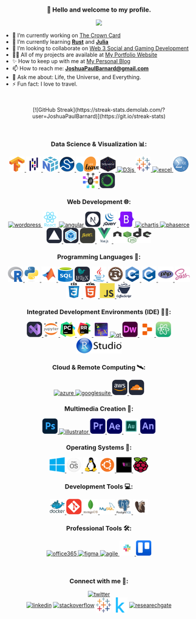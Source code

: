 <!-- To add in the future:
Julia
Kotlin
Scala
Shiny
BeautifulSoup
Scrapy
Zoom
Word
Powerpoint
Eclipse
Add sections for:  Prompt Engineering, Database Administration, etc
Handbrake
GIMP
Access
DBeaver
Outline
VMWare
VirtualBox
RealVNC
Google Drive
Google Sheets
Google Docs
ChatGPT
Google Gemini
Microsoft Copilot
POE
Leonardi.ai
Grammerly
-->

<!--
<h1 align="center">👋Hi, I'm Joshua Paul Barnard</h1>
<h3 align="center">Data Scientist & Full Stack Developer</h3>
-->

<h3 align="center">
 👋 Hello and welcome to my profile.
</h3>

<p align="center">
  <a href="https://github.com/DenverCoder1/readme-typing-svg">
    <img src="https://readme-typing-svg.herokuapp.com/?lines=I%20Am%20Joshua%20Paul%20Barnard;A%20Data%20Scientist,;And%20Full-stack%20Web%20Developer,;with%203%2B%20years%20of%20coding%20experience;A%20Life%20Long%20Student,;Always%20Learning%20New%20Things.&font=Fira%20Code&center=true&width=500&height=45&color=c71585&vCenter=true&size=22&pause=1000">
  </a>
</p>

- 🔭 I’m currently working on [The Crown Card](https://TheCrownCard.com/)
- 🌱 I’m currently learning **[Rust](https://www.rust-lang.org/)** and **[Julia](https://julialang.org/)**
- 👯 I’m looking to collaborate on [Web 3 Social and Gaming Development]()
- 👨‍💻 All of my projects are available at [My Portfolio Website](https://JoshuaPaulBarnard.com)
- ✨ How to keep up with me at [My Personal Blog](https://JoshuaPaulBarnard.tech.blog)
- 📫 How to reach me: **JoshuaPaulBarnard@gmail.com**
- 💬 Ask me about:  Life, the Universe, and Everything.
- ⚡ Fun fact: I love to travel.

</br>
<!--
<div style="display: flex; justify-content: center;">
  <img src="https://github-readme-stats.vercel.app/api?username=JoshuaPaulBarnard&count_private=true&show_icons=true&locale=en&theme=tokyonight" alt="JoshuaPaulBarnard"/>
  &nbsp;
  <img src="https://github-readme-stats.vercel.app/api/top-langs?username=JoshuaPaulBarnard&show_icons=true&locale=en&layout=compact&theme=tokyonight" alt="JoshuaPaulBarnard"/>
</div>
-->

<p align="center">
  [![GitHub Streak](https://streak-stats.demolab.com/?user=JoshuaPaulBarnard)](https://git.io/streak-stats)
</p>

</br>

<h3 align="center">Data Science & Visualization 📊:</h3>
<p align="center">
  <a href="https://www.tensorflow.org/" target="_blank"> <img src="https://raw.githubusercontent.com/JoshuaPaulBarnard/JoshuaPaulBarnard/main/Asseets/Tensorflow_logo.svg" alt="TensorFlow" width="40" height="40"/> </a>
  <a href="https://pandas.pydata.org/" target="_blank"> <img src="https://raw.githubusercontent.com/JoshuaPaulBarnard/JoshuaPaulBarnard/main/Asseets/Pandas.svg" alt="Pandas" width="40" height="40"/> </a>
  <a href="https://numpy.org/" target="_blank"> <img src="https://raw.githubusercontent.com/JoshuaPaulBarnard/JoshuaPaulBarnard/main/Asseets/numpy-logo.svg" alt="NumPy" width="40" height="40"/> </a>
  <a href="https://scipy.org/" target="_blank"> <img src="https://raw.githubusercontent.com/JoshuaPaulBarnard/JoshuaPaulBarnard/main/Asseets/SCIPY_2.svg" alt="SciPy" width="40" height="40"/> </a>
  <a href="https://scikit-learn.org/stable/" target="_blank"> <img src="https://raw.githubusercontent.com/JoshuaPaulBarnard/JoshuaPaulBarnard/main/Asseets/Scikit_learn_logo_small.svg" alt="SKlearn" width="60" height="40"/> </a>
  <a href="https://www.tidyverse.org/" target="_blank"> <img src="https://raw.githubusercontent.com/JoshuaPaulBarnard/JoshuaPaulBarnard/main/Asseets/tidyverse.svg" alt="Tidyverse" width="40" height="40"/> </a>
  <a href="https://d3js.org/" target="_blank"> <img src="https://github.com/d3/d3-logo/blob/master/d3.svg" alt="D3js" width="40" height="40"/> </a>
  <a href="https://www.tableau.com/" target="_blank"> <img src="https://raw.githubusercontent.com/JoshuaPaulBarnard/JoshuaPaulBarnard/main/Asseets/tableau-software.svg" alt="tableau" width="40" height="40"/> </a>
  <a href="https://www.microsoft.com/en-us/microsoft-365/excel" target="_blank"> <img src="https://upload.wikimedia.org/wikipedia/commons/7/73/Microsoft_Excel_2013-2019_logo.svg" alt="excel" width="40" height="40"/> </a>
  <a href="https://www.ibm.com/spss" target="_blank"> <img src="https://raw.githubusercontent.com/JoshuaPaulBarnard/JoshuaPaulBarnard/main/Asseets/SPSS.svg" alt="spss" width="40" height="40"/> </a>
  <a href="https://www.multibugs.org/" target="_blank"> <img src="https://raw.githubusercontent.com/JoshuaPaulBarnard/JoshuaPaulBarnard/main/Asseets/multibugs-logo.svg" alt="OpenBUGS" width="40" height="40"/> </a>
  <a href="https://www.anaconda.com/" target="_blank"> <img src="https://raw.githubusercontent.com/JoshuaPaulBarnard/JoshuaPaulBarnard/main/Asseets/Anaconda-Dark.svg" alt="Anaconda" width="40" height="40"/> </a>
</p>

<h3 align="center">Web Development 🌐:</h3>
<p align="center">
  <a href="https://www.wordpress.org" target="_blank"> <img src="https://upload.wikimedia.org/wikipedia/commons/9/98/WordPress_blue_logo.svg" alt="wordpress" width="40" height="40"/> </a>
  <a href="https://reactjs.org/" target="_blank"> <img src="https://raw.githubusercontent.com/devicons/devicon/master/icons/react/react-original-wordmark.svg" alt="react" width="40" height="40"/> </a>
  <a href="https://angular.io" target="_blank"> <img src="https://angular.io/assets/images/logos/angular/angular.svg" alt="angular" width="40" height="40"/> </a>
  <a href="https://nextjs.org/" target="_blank"> <img src="https://raw.githubusercontent.com/JoshuaPaulBarnard/JoshuaPaulBarnard/main/Asseets/NextJS-Dark.svg" alt="NextJS" width="40" height="40"/> </a>
  <a href="https://jquery.com/" target="_blank"> <img src="https://raw.githubusercontent.com/JoshuaPaulBarnard/JoshuaPaulBarnard/main/Asseets/jquery-vertical.svg" alt="JQuerry" width="40" height="40"/> </a>
  <a href="https://getbootstrap.com/" target="_blank"> <img src="https://raw.githubusercontent.com/JoshuaPaulBarnard/JoshuaPaulBarnard/main/Asseets/Bootstrap_logo.svg" alt="Bootstrap5" width="40" height="40"/> </a>
  <a href="https://www.chartjs.org" target="_blank"> <img src="https://www.chartjs.org/media/logo-title.svg" alt="chartjs" width="40" height="40"/> </a>
  <a href="https://phaser.io/download/phaserce" target="_blank"> <img src="https://www.vectorlogo.zone/logos/phaserio/phaserio-ar21.svg" alt="phaserce" width="60" height="40"/> </a>
  <a href="https://vercel.com/" target="_blank"> <img src="https://raw.githubusercontent.com/JoshuaPaulBarnard/JoshuaPaulBarnard/main/Asseets/Vercel-Dark.svg" alt="Vercel" width="40" height="40"/> </a>
  <a href="https://webpack.js.org" target="_blank"> <img src="https://raw.githubusercontent.com/JoshuaPaulBarnard/JoshuaPaulBarnard/main/Asseets/Webpack-Dark.svg" alt="Webpack" width="40" height="40"/> </a>
  <a href="https://babeljs.io/" target="_blank"> <img src="https://raw.githubusercontent.com/JoshuaPaulBarnard/JoshuaPaulBarnard/main/Asseets/Babel.svg" alt="Babel" width="40" height="40"/> </a>
  <a href="https://vuejs.org/" target="_blank"> <img src="https://raw.githubusercontent.com/devicons/devicon/master/icons/vuejs/vuejs-original-wordmark.svg" alt="vuejs" width="40" height="40"/> </a>
  <a href="https://nodejs.org/en" target="_blank"> <img src="https://raw.githubusercontent.com/JoshuaPaulBarnard/JoshuaPaulBarnard/main/Asseets/NodeJS_logo.svg" alt="nodejs" width="100" height="40"/> </a>
</p>

<h3 align="center">Programming Languages 🔨:</h3>
<p align="center">
  <a href="https://www.r-project.org/" target="_blank"> <img src="https://raw.githubusercontent.com/JoshuaPaulBarnard/JoshuaPaulBarnard/main/Asseets/Rlogo.svg" alt="R" width="40" height="40"/> </a>
  <a href="https://www.python.org/" target="_blank"> <img src="https://raw.githubusercontent.com/JoshuaPaulBarnard/JoshuaPaulBarnard/main/Asseets/Python-logo-notext.svg" alt="python" width="40" height="40"/> </a>
  <a href="https://www.mathworks.com/products/matlab.html" target="_blank"> <img src="https://raw.githubusercontent.com/JoshuaPaulBarnard/JoshuaPaulBarnard/main/Asseets/matlab-svgrepo-com.svg" alt="MATLAB" width="40" height="40"/> </a>
  <a href="https://en.wikipedia.org/wiki/SQL" target="_blank"> <img src="https://raw.githubusercontent.com/JoshuaPaulBarnard/JoshuaPaulBarnard/main/Asseets/sql-database-generic.90b41636a8.svg" alt="SQL" width="40" height="40"/> </a>
  <a href="https://www.latex-project.org/" target="_blank"> <img src="https://raw.githubusercontent.com/JoshuaPaulBarnard/JoshuaPaulBarnard/main/Asseets/LaTeX-Dark.svg" alt="LaTeX" width="40" height="40"/> </a>
  <a href="https://www.java.com" target="_blank"> <img src="https://raw.githubusercontent.com/devicons/devicon/master/icons/java/java-original.svg" alt="java" width="40" height="40"/> </a>
  <a href="https://www.rust-lang.org/" target="_blank"> <img src="https://raw.githubusercontent.com/JoshuaPaulBarnard/JoshuaPaulBarnard/main/Asseets/rust-logo.svg" alt="rust" width="40" height="40"/> </a>
  <a href="https://www.w3schools.com/cpp/" target="_blank"> <img src="https://raw.githubusercontent.com/devicons/devicon/master/icons/cplusplus/cplusplus-original.svg" alt="Cplusplus" width="40" height="40"/> </a>
  <a href="https://www.cprogramming.com/" target="_blank"> <img src="https://raw.githubusercontent.com/devicons/devicon/master/icons/c/c-original.svg" alt="C" width="40" height="40"/> </a>
  <a href="https://www.php.net" target="_blank"> <img src="https://raw.githubusercontent.com/devicons/devicon/master/icons/php/php-original.svg" alt="php" width="40" height="40"/> </a>
  <a href="https://sass-lang.com" target="_blank"> <img src="https://raw.githubusercontent.com/devicons/devicon/master/icons/sass/sass-original.svg" alt="sass" width="40" height="40"/> </a>
  <a href="https://www.w3schools.com/css/" target="_blank"> <img src="https://raw.githubusercontent.com/devicons/devicon/master/icons/css3/css3-original-wordmark.svg" alt="css3" width="40" height="40"/> </a>
  <a href="https://www.w3.org/html/" target="_blank"> <img src="https://raw.githubusercontent.com/devicons/devicon/master/icons/html5/html5-original-wordmark.svg" alt="html5" width="40" height="40"/> </a>
  <a href="https://developer.mozilla.org/en-US/docs/Web/JavaScript" target="_blank"> <img src="https://raw.githubusercontent.com/devicons/devicon/master/icons/javascript/javascript-original.svg" alt="javascript" width="40" height="40"/> </a>
  <a href="https://offeescript.org" target="_blank"> <img src="https://raw.githubusercontent.com/devicons/devicon/master/icons/coffeescript/coffeescript-original-wordmark.svg" alt="coffeescript" width="40" height="40"/> </a>
</p>

<h3 align="center">Integrated Development Environments (IDE) 👨‍💻:</h3>
<p align="center">
  <a href="https://code.visualstudio.com/" target="_blank"> <img src="https://raw.githubusercontent.com/JoshuaPaulBarnard/JoshuaPaulBarnard/main/Asseets/VisualStudio-Dark.svg" alt="VSCode" width="40" height="40"/> </a>
  <a href="https://jupyter.org/" target="_blank"> <img src="https://raw.githubusercontent.com/JoshuaPaulBarnard/JoshuaPaulBarnard/main/Asseets/Jupyter_logo.svg" alt="jupyter" width="40" height="40"/> </a>
  <a href="https://www.jetbrains.com/pycharm/" target="_blank"> <img src="https://raw.githubusercontent.com/JoshuaPaulBarnard/JoshuaPaulBarnard/main/Asseets/PyCharm_Icon.svg" alt="PyCharm" width="40" height="40"/> </a>
  <a href="https://www.jetbrains.com/rust/" target="_blank"> <img src="https://raw.githubusercontent.com/JoshuaPaulBarnard/JoshuaPaulBarnard/main/Asseets/rustrover.svg" alt="RustRover" width="40" height="40"/> </a>
  <a href="https://www.texstudio.org/" target="_blank"> <img src="https://raw.githubusercontent.com/JoshuaPaulBarnard/JoshuaPaulBarnard/main/Asseets/TeXstudio_Logo.svg" alt="TeXStudio" width="40" height="40"/> </a>
  <a href="https://www.qt.io/" target="_blank"> <img src="https://upload.wikimedia.org/wikipedia/commons/0/0b/Qt_logo_2016.svg" alt="qt" width="40" height="40"/> </a>
  <a href="https://www.adobe.com/products/dreamweaver.html" target="_blank"> <img src="https://raw.githubusercontent.com/JoshuaPaulBarnard/JoshuaPaulBarnard/main/Asseets/Adobe_Dreamweaver_CC_icon.svg" alt="Dreamweaver" width="40" height="40"/> </a>
  <a href="https://replit.com/" target="_blank"> <img src="https://raw.githubusercontent.com/JoshuaPaulBarnard/JoshuaPaulBarnard/main/Asseets/New_Replit_Logo.svg" alt="Replit" width="40" height="40"/> </a>
  <a href="https://atom-editor.cc/" target="_blank"> <img src="https://raw.githubusercontent.com/JoshuaPaulBarnard/JoshuaPaulBarnard/main/Asseets/Atom.svg" alt="Atom" width="40" height="40"/> </a>
  <a href="https://posit.co/download/rstudio-desktop/" target="_blank"> <img src="https://raw.githubusercontent.com/JoshuaPaulBarnard/JoshuaPaulBarnard/main/Asseets/RStudio-Logo.svg" alt="RStudio" width="120" height="40"/> </a>
</p>

<h3 align="center">Cloud & Remote Computing 🛰️:</h3>
<p align="center">
  <a href="https://azure.microsoft.com/" target="_blank"> <img src="https://upload.wikimedia.org/wikipedia/commons/f/fa/Microsoft_Azure.svg" alt="azure" width="40" height="40"/> </a>
  <a href="https://workspace.google.com/" target="_blank"> <img src="https://www.vectorlogo.zone/logos/google_cloud/google_cloud-icon.svg" alt="googlesuite" width="40" height="40"/> </a>
  <a href="https://aws.amazon.com" target="_blank"> <img src="https://raw.githubusercontent.com/JoshuaPaulBarnard/JoshuaPaulBarnard/main/Asseets/AWS-Dark.svg" alt="AWS" width="40" height="40"/> </a>
  <a href="https://www.cloudflare.com/" target="_blank"> <img src="https://raw.githubusercontent.com/JoshuaPaulBarnard/JoshuaPaulBarnard/main/Asseets/Cloudflare-Dark.svg" alt="CloudFlare" width="40" height="40"/> </a>
</p>

<h3 align="center">Multimedia Creation 🎨:</h3>
<p align="center">
  <a href="https://www.photoshop.com/en" target="_blank"> <img src="https://raw.githubusercontent.com/JoshuaPaulBarnard/JoshuaPaulBarnard/main/Asseets/Adobe_Photoshop_CC_icon.svg" alt="Photoshop" width="40" height="40"/> </a>
  <a href="https://www.adobe.com/in/products/illustrator.html" target="_blank"> <img src="https://www.vectorlogo.zone/logos/adobe_illustrator/adobe_illustrator-icon.svg" alt="illustrator" width="40" height="40"/> </a>
  <a href="https://www.adobe.com/products/premiere.html" target="_blank"> <img src="https://raw.githubusercontent.com/JoshuaPaulBarnard/JoshuaPaulBarnard/main/Asseets/Adobe_Premiere_Pro_CC_icon.svg" alt="PremierePro" width="40" height="40"/> </a>
  <a href="https://www.adobe.com/products/aftereffects.html" target="_blank"> <img src="https://raw.githubusercontent.com/JoshuaPaulBarnard/JoshuaPaulBarnard/main/Asseets/AfterEffects.svg" alt="AfterEffects" width="40" height="40"/> </a>
  <a href="https://www.adobe.com/products/audition.html" target="_blank"> <img src="https://raw.githubusercontent.com/JoshuaPaulBarnard/JoshuaPaulBarnard/main/Asseets/adobe-audition.svg" alt="Audition" width="40" height="40"/> </a>
  <a href="https://www.adobe.com/products/animate.html" target="_blank"> <img src="https://raw.githubusercontent.com/JoshuaPaulBarnard/JoshuaPaulBarnard/main/Asseets/Adobe_Animate_CC_icon_(2020).svg" alt="Animate" width="40" height="40"/> </a>
</p>

<h3 align="center">Operating Systems 💾:</h3>
<p align="center">
  <a href="https://www.microsoft.com/" target="_blank"> <img src="https://raw.githubusercontent.com/JoshuaPaulBarnard/JoshuaPaulBarnard/main/Asseets/Windows_logo_-_2012.svg" alt="Windows" width="40" height="40"/> </a>
  <a href="https://www.apple.com/" target="_blank"> <img src="https://raw.githubusercontent.com/JoshuaPaulBarnard/JoshuaPaulBarnard/main/Asseets/MacOS_logo_(2017).svg" alt="MacOS" width="40" height="40"/> </a>
  <a href="https://www.linux.org/" target="_blank"> <img src="https://raw.githubusercontent.com/devicons/devicon/master/icons/linux/linux-original.svg" alt="linux" width="40" height="40"/> </a>
  <a href="https://ubuntu.com/" target="_blank"> <img src="https://raw.githubusercontent.com/JoshuaPaulBarnard/JoshuaPaulBarnard/main/Asseets/UbuntuCoF.svg" alt="ubuntu" width="40" height="40"/> </a>
  <a href="https://gitlab.com/kalilinux/kali-purple/documentation/-/wikis/home" target="_blank"> <img src="https://raw.githubusercontent.com/JoshuaPaulBarnard/JoshuaPaulBarnard/main/Asseets/kali-purple.svg" alt="KaliPurple" width="40" height="40"/> </a>
  <a href="https://www.raspberrypi.com/" target="_blank"> <img src="https://raw.githubusercontent.com/JoshuaPaulBarnard/JoshuaPaulBarnard/main/Asseets/Raspberry_Pi_Logo.svg" alt="raspberrypi" width="40" height="40"/> </a>
</p>

<h3 align="center">Development Tools 💻:</h3>
<p align="center">
  <a href="https://www.docker.com/" target="_blank"> <img src="https://raw.githubusercontent.com/devicons/devicon/master/icons/docker/docker-original-wordmark.svg" alt="docker" width="40" height="40"/> </a>
  <a href="https://git-scm.com/" target="_blank"> <img src="https://raw.githubusercontent.com/JoshuaPaulBarnard/JoshuaPaulBarnard/main/Asseets/Git.svg" alt="Git" width="40" height="40"/> </a>
  <a href="https://www.mongodb.com/" target="_blank"> <img src="https://raw.githubusercontent.com/devicons/devicon/master/icons/mongodb/mongodb-original-wordmark.svg" alt="mongodb" width="40" height="40"/> </a>
  <a href="https://www.mysql.com/" target="_blank"> <img src="https://raw.githubusercontent.com/devicons/devicon/master/icons/mysql/mysql-original-wordmark.svg" alt="mysql" width="40" height="40"/> </a>
  <a href="https://www.postgresql.org" target="_blank"> <img src="https://raw.githubusercontent.com/devicons/devicon/master/icons/postgresql/postgresql-original-wordmark.svg" alt="postgresql" width="40" height="40"/> </a>
  <a href="https://dbeaver.io/" target="_blank"> <img src="https://raw.githubusercontent.com/JoshuaPaulBarnard/JoshuaPaulBarnard/main/Asseets/DBeaver_logo.svg" alt="DBeaver" width="40" height="40"/> </a>
</p>

<h3 align="center">Professional Tools 🛠:</h3>
<p align="center">
  <a href="https://www.office.com/" target="_blank"> <img src="https://upload.wikimedia.org/wikipedia/commons/0/0e/Microsoft_365_%282022%29.svg" alt="office365" width="40" height="40"/> </a>
  <a href="https://www.figma.com/" target="_blank"> <img src="https://www.vectorlogo.zone/logos/figma/figma-icon.svg" alt="figma" width="40" height="40"/> </a>
  <a href="https://en.wikipedia.org/wiki/Agile_software_development" target="_blank"> <img src="https://cdn.worldvectorlogo.com/logos/agile-software.svg" alt="agile" width="40" height="40"/> </a>
  <a href="https://www.slack.com/" target="_blank"> <img src="https://raw.githubusercontent.com/JoshuaPaulBarnard/JoshuaPaulBarnard/main/Asseets/slack-logo.svg" alt="slack" width="40" height="40"/> </a>
  <a href="https://www.trello.com/" target="_blank"> <img src="https://raw.githubusercontent.com/JoshuaPaulBarnard/JoshuaPaulBarnard/main/Asseets/trello-icon.svg" alt="trello" width="40" height="40"/> </a>
</p>

</br>

<h3 align="center">Connect with me 💬:</h3>
<p align="center">
  <a href="https://twitter.com/JoshuaPBarnard" target="blank"><img src="https://img.shields.io/twitter/follow/JoshuaPBarnard?logo=twitter&style=for-the-badge" alt="twitter" /></a>
  </br>
  <a href="https://linkedin.com/in/Joshua-Paul-Barnard" target="blank"><img align="center" src="https://raw.githubusercontent.com/rahuldkjain/github-profile-readme-generator/master/src/images/icons/Social/linked-in-alt.svg" alt="linkedin" height="40" width="40" /></a>
  <a href="https://stackoverflow.com/users/7503304/joshua-paul-barnard" target="blank"><img align="center" src="https://raw.githubusercontent.com/rahuldkjain/github-profile-readme-generator/master/src/images/icons/Social/stack-overflow.svg" alt="stackoverflow" height="40" width="40" /></a>
  <a href="https://public.tableau.com/app/profile/joshua.paul.barnard/vizzes" target="blank"><img align="center" src="https://raw.githubusercontent.com/JoshuaPaulBarnard/JoshuaPaulBarnard/main/Asseets/tableau-software.svg" alt="tableaupublic" height="40" width="40" /></a>
  <a href="https://www.kaggle.com/joshuapaulbarnard" target="blank"><img align="center" src="https://raw.githubusercontent.com/JoshuaPaulBarnard/JoshuaPaulBarnard/main/Asseets/kaggle-icon.svg" alt="kaggle" height="40" width="40" /></a>
  <a href="https://www.researchgate.net/profile/Joshua-Barnard-2" target="blank"><img align="center" src="https://upload.wikimedia.org/wikipedia/commons/5/5e/ResearchGate_icon_SVG.svg" alt="researechgate" height="40" width="40" /></a>
</p>







<!--  Scratch code and maybe to use later:

<a href="" target="_blank"> <img src="https://raw.githubusercontent.com/JoshuaPaulBarnard/JoshuaPaulBarnard/main/Asseets/" alt="" width="40" height="40"/> </a>

✨
<h3 align="center">Skills ⭐️:</h3>

![Joshua Paul Barnard's GitHub stats](https://github-readme-stats.vercel.app/api?username=JoshuaPaulBarnard&count_private=true&show_icons=true&locale=en&theme=tokyonight)


- 🤝 I’m looking for help with [Enabling Blockchain with Banking Apps](https://TheCrownCard.com)
- 😄 Pronouns: He/Him


<a href="https://firebase.google.com/" target="_blank"> <img src="https://www.vectorlogo.zone/logos/firebase/firebase-icon.svg" alt="firebase" width="40" height="40"/> </a>

<a href="https://developer.android.com" target="_blank"> <img src="https://raw.githubusercontent.com/devicons/devicon/master/icons/android/android-original-wordmark.svg" alt="android" width="40" height="40"/> </a>

<p align="center">
  <a href="https://www.paypal.me/JoshuaPaulBarnard"><img src="https://cdn.buymeacoffee.com/buttons/v2/default-yellow.png" height="50" width="210" alt="Donate" /></a>
</p>


emojis:  https://scrumoji.org/

<a href="https://t.me/JoshuaPaulBarnard" target="blank"><img align="center" src="https://telegram.org/img/t_logo.png" alt="JoshuaPaulBarnard" height="30" width="30" /></a>
</p>

Go Language:
<a href="https://golang.org" target="_blank"> <img src="https://raw.githubusercontent.com/devicons/devicon/master/icons/go/go-original.svg" alt="go" width="40" height="40"/> </a>

<a href="https://fb.com/JoshuaPaulBarnard" target="blank"><img align="center" src="https://raw.githubusercontent.com/rahuldkjain/github-profile-readme-generator/master/src/images/icons/Social/facebook.svg" alt="JoshuaPaulBarnard" height="40" width="40" /></a>
-->



<!--  Inspirations for readme

https://github.com/threej-in


-->



<!-- Alternate Setup idea for Icons:

## 🔨 Languages & Frameworks & Skills ⭐️:

### Web Design & Development 💻:
#### 🙈 - Frontend:
![Javascript](https://img.shields.io/badge/JavaScript-F7DF1E.svg?style=for-the-badge&logo=javascript&logoColor=white)
![HTML5](https://img.shields.io/badge/-HTML5-E34F26?style=for-the-badge&logo=html5&logoColor=white)
![Bootstrap](https://img.shields.io/badge/-Bootstrap-563D7C?style=for-the-badge&logo=bootstrap&logoColor=white)
![CSS3](https://img.shields.io/badge/-CSS3-1572B6?style=for-the-badge&logo=css3)
![Tailwind](https://img.shields.io/badge/TailwindCSS-06B6D4?style=for-the-badge&logo=tailwindcss&logoColor=white)
![ReactJS](https://img.shields.io/badge/-ReactJS-%2361DAFB?style=for-the-badge&logo=react&logoColor=white)

#### 🙉 - Backend:
![Nodejs](https://img.shields.io/badge/Node.js-43853D.svg?style=for-the-badge&logo=node.js&logoColor=white)
![◾️](https://img.shields.io/badge/Express.js-404D59?style=for-the-badge&logo=express&logoColor=white)

#### 🙊 - Database:
![MongoDB](https://img.shields.io/badge/MongoDB-4EA94B?style=for-the-badge&logo=mongodb&logoColor=white)
![MySQL](https://img.shields.io/badge/MySQL-005C84?style=for-the-badge&logo=mysql&logoColor=white)

#### 🐵 - Hosting Services and Web Tools:
![Netlify](https://img.shields.io/badge/Netlify-00C7B7?style=for-the-badge&logo=netlify&logoColor=white)
![Firebase](https://img.shields.io/badge/Firebase-039BE5?style=for-the-badge&logo=Firebase&logoColor=white)
![Vite](https://img.shields.io/badge/Vite-646CFF?style=for-the-badge&logo=vite&logoColor=white)
![Postman](https://img.shields.io/badge/Postman-FF6C37?style=for-the-badge&logo=postman&logoColor=white)

### DevOps ♾️:
![Python](https://img.shields.io/badge/Python-14354C?style=for-the-badge&logo=python&logoColor=white)
![Shell Script](https://img.shields.io/badge/Shell_Script-121011?style=for-the-badge&logo=gnu-bash&logoColor=white)
![Git](https://img.shields.io/badge/GIT-E44C30?style=for-the-badge&logo=git&logoColor=white)

### Others:
![Java](https://img.shields.io/badge/Java-ED8B00?style=for-the-badge&logo=openjdk&logoColor=white)
![C](https://custom-icon-badges.herokuapp.com/badge/C-03599C.svg?style=for-the-badge&logo=c-in-hexagon&logoColor=white)
![C++](https://custom-icon-badges.herokuapp.com/badge/C++-9C033A.svg?style=for-the-badge&logo=cpp2&logoColor=white)
![Ubuntu](https://img.shields.io/badge/Ubuntu-E95420?style=for-the-badge&logo=ubuntu&logoColor=white)

### IDEs and Tools 🛠:
![Figma](https://img.shields.io/badge/Figma-F24E1E?style=for-the-badge&logo=figma&logoColor=white)
![CLion](https://img.shields.io/badge/CLion-000000?style=for-the-badge&logo=clion&logoColor=white)
![Google Colab](https://img.shields.io/badge/Colab-F9AB00?style=for-the-badge&logo=googlecolab&color=525252)
![VSCode](https://img.shields.io/badge/Visual_Studio_Code-0078D4?style=for-the-badge&logo=visual%20studio%20code&logoColor=white)
![InteliJ](https://img.shields.io/badge/IntelliJ_IDEA-000000.svg?style=for-the-badge&logo=intellij-idea&logoColor=white)
![Trello](https://img.shields.io/badge/Trello-0052CC?style=for-the-badge&logo=trello&logoColor=white)
![Notion](https://img.shields.io/badge/Notion-000000?style=for-the-badge&logo=notion&logoColor=white)

-->
